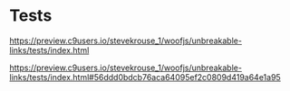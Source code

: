 # Tests

https://preview.c9users.io/stevekrouse_1/woofjs/unbreakable-links/tests/index.html

https://preview.c9users.io/stevekrouse_1/woofjs/unbreakable-links/tests/index.html#56ddd0bdcb76aca64095ef2c0809d419a64e1a95
